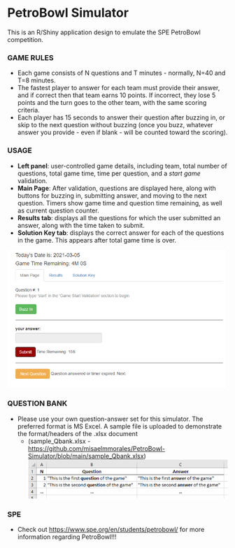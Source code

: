 # PetroBowl Simulator

This is an R/Shiny application design to emulate the SPE PetroBowl competition.

### GAME RULES ###
- Each game consists of N questions and T minutes - normally, N=40 and T=8 minutes.
- The fastest player to answer for each team must provide their answer, and if correct then that team earns 10 points. If incorrect, they lose 5 points and the turn goes to the other team, with the same scoring criteria.
- Each player has 15 seconds to answer their question after buzzing in, or skip to the next question without buzzing (once you buzz, whatever answer you provide - even if blank - will be counted toward the scoring).

### USAGE ###
- **Left panel**: user-controlled game details, including team, total number of questions, total game time, time per question, and a _start game_ validation.
- **Main Page**: After validation, questions are displayed here, along with buttons for buzzing in, submitting answer, and moving to the next question. Timers show game time and question time remaining, as well as current question counter.
- **Results tab**: displays all the questions for which the user submitted an answer, along with the time taken to submit.
- **Solution Key tab**: displays the correct answer for each of the questions in the game. This appears after total game time is over.
<img src="https://github.com/misaelmmorales/PetroBowl-Simulator/blob/main/readme-imgs/right_side.png" width="500">


### QUESTION BANK ###
- Please use your own question-answer set for this simulator. The preferred format is MS Excel. A sample file is uploaded to demonstrate the format/headers of the .xlsx document
  - (sample_Qbank.xlsx - https://github.com/misaelmmorales/PetroBowl-Simulator/blob/main/sample_Qbank.xlsx)
![image](https://github.com/misaelmmorales/PetroBowl-Simulator/blob/main/readme-imgs/sample_Qbank.png)

### SPE ###
- Check out https://www.spe.org/en/students/petrobowl/ for more information regarding PetroBowl!!!
